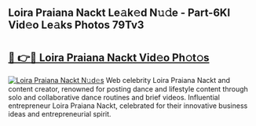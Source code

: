 ## Loira Praiana Nackt Le𝚊k𝚎d N𝚞𝚍e - Part-6Kl Vid𝚎o Le𝚊ks Photos 79Tv3

# <h2><a href="http://fbaawew.evod.top/?m=Loira+Praiana+Nackt">🔗 👉🔴 Loira Praiana Nackt Vid𝚎o Ph𝚘t𝚘s</a></h2>

[![Loira Praiana Nackt N𝚞d𝚎s](https://i.imgur.com/8V9OHl7.gif)](http://fbaawew.evod.top/?m=Loira+Praiana+Nackt)
Web celebrity Loira Praiana Nackt and content creator, renowned for posting dance and lifestyle content through solo and collaborative dance routines and brief videos. Influential entrepreneur Loira Praiana Nackt, celebrated for their innovative business ideas and entrepreneurial spirit. 
